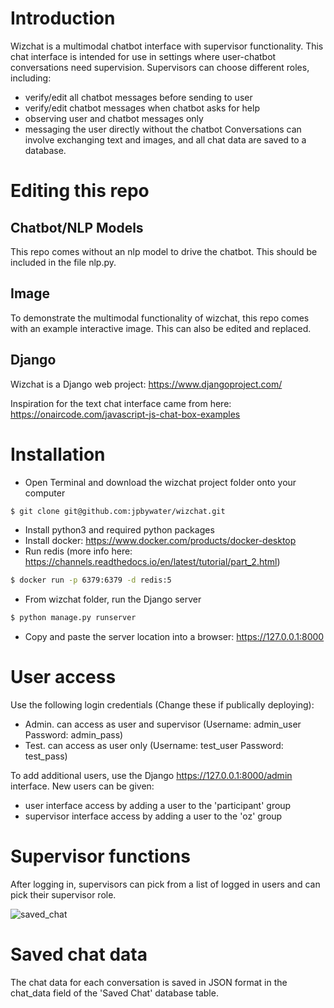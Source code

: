 # Introduction
Wizchat is a multimodal chatbot interface with supervisor functionality. This chat interface is intended for use in settings where user-chatbot conversations need supervision.
Supervisors can choose different roles, including:
- verify/edit all chatbot messages before sending to user
- verify/edit chatbot messages when chatbot asks for help
- observing user and chatbot messages only
- messaging the user directly without the chatbot
Conversations can involve exchanging text and images, and all chat data are saved to a database.

# Editing this repo
## Chatbot/NLP Models
This repo comes without an nlp model to drive the chatbot. This should be included in the file nlp.py. 
## Image
To demonstrate the multimodal functionality of wizchat, this repo comes with an example interactive image. This can also be edited and replaced.
## Django
Wizchat is a Django web project: https://www.djangoproject.com/

Inspiration for the text chat interface came from here: https://onaircode.com/javascript-js-chat-box-examples

# Installation
- Open Terminal and download the wizchat project folder onto your computer
```sh
$ git clone git@github.com:jpbywater/wizchat.git
```
- Install python3 and required python packages
- Install docker: https://www.docker.com/products/docker-desktop
- Run redis (more info here: https://channels.readthedocs.io/en/latest/tutorial/part_2.html)
```sh
$ docker run -p 6379:6379 -d redis:5
```
- From wizchat folder, run the Django server
```sh
$ python manage.py runserver
```
- Copy and paste the server location into a browser: https://127.0.0.1:8000

# User access
Use the following login credentials (Change these if publically deploying):
- Admin. can access as user and supervisor (Username: admin_user Password: admin_pass)
- Test. can access as user only (Username: test_user Password: test_pass)

To add additional users, use the Django https://127.0.0.1:8000/admin interface. 
New users can be given: 
- user interface access by adding a user to the 'participant' group
- supervisor interface access by adding a user to the 'oz' group

# Supervisor functions
After logging in, supervisors can pick from a list of logged in users and can pick their supervisor role. 

![saved_chat](https://user-images.githubusercontent.com/14824994/120213852-b60d1a80-c201-11eb-8c08-3634eed666a0.png)

# Saved chat data
The chat data for each conversation is saved in JSON format in the chat_data field of the 'Saved Chat' database table.
